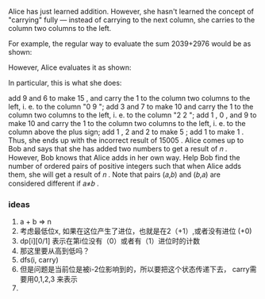 Alice has just learned addition. However, she hasn't learned the concept of "carrying" fully — instead of carrying to
the next column, she carries to the column two columns to the left.

For example, the regular way to evaluate the sum 2039+2976
would be as shown:

However, Alice evaluates it as shown:

In particular, this is what she does:

add 9
and 6
to make 15
, and carry the 1
to the column two columns to the left, i. e. to the column "0
9
";
add 3
and 7
to make 10
and carry the 1
to the column two columns to the left, i. e. to the column "2
2
";
add 1
, 0
, and 9
to make 10
and carry the 1
to the column two columns to the left, i. e. to the column above the plus sign;
add 1
, 2
and 2
to make 5
;
add 1
to make 1
.
Thus, she ends up with the incorrect result of 15005
.
Alice comes up to Bob and says that she has added two numbers to get a result of 𝑛
. However, Bob knows that Alice adds in her own way. Help Bob find the number of ordered pairs of positive integers such
that when Alice adds them, she will get a result of 𝑛
. Note that pairs (𝑎,𝑏)
and (𝑏,𝑎)
are considered different if 𝑎≠𝑏
.

### ideas

1. a + b => n
2. 考虑最低位x, 如果在这位产生了进位，也就是在2（+1）,或者没有进位 (+0)
3. dp[i][0/1] 表示在第i位没有（0）或者有（1）进位时的计数
4. 那这里要从高到低吗？
5. dfs(i, carry)
6. 但是问题是当前位是被i-2位影响到的，所以要把这个状态传递下去， carry需要用0,1,2,3 来表示
7. 
